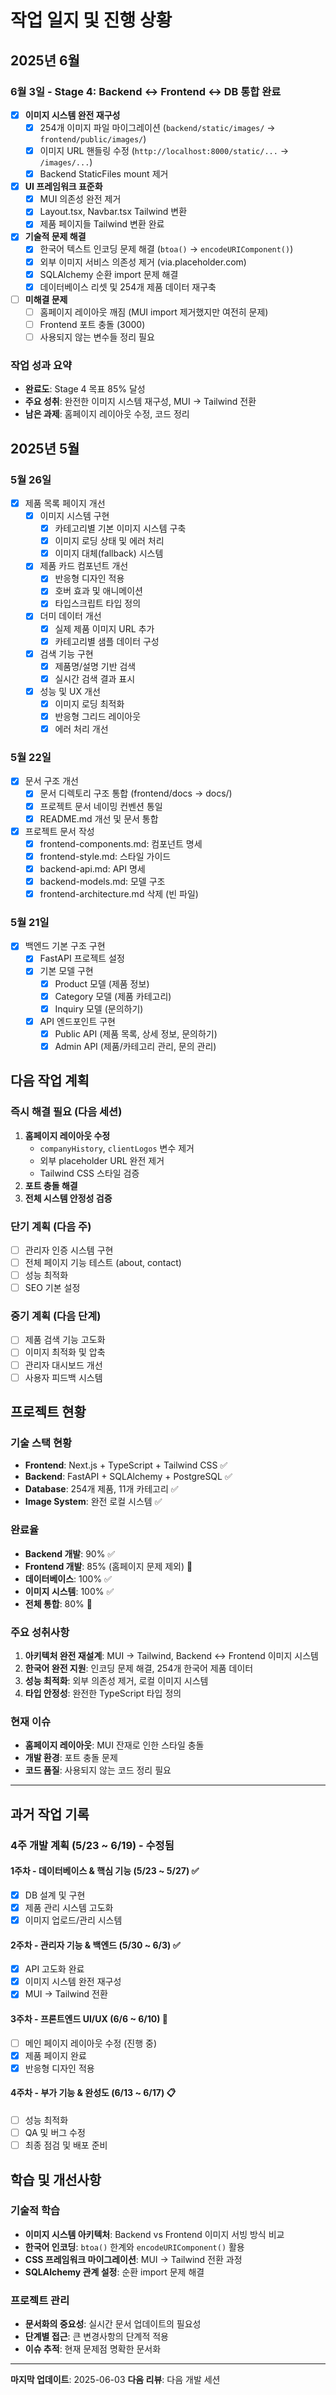 # 작업 일지 및 진행 상황

## 2025년 6월

### 6월 3일 - Stage 4: Backend ↔ Frontend ↔ DB 통합 완료
- [x] **이미지 시스템 완전 재구성**
  - [x] 254개 이미지 파일 마이그레이션 (`backend/static/images/` → `frontend/public/images/`)
  - [x] 이미지 URL 핸들링 수정 (`http://localhost:8000/static/...` → `/images/...`)
  - [x] Backend StaticFiles mount 제거
- [x] **UI 프레임워크 표준화**
  - [x] MUI 의존성 완전 제거
  - [x] Layout.tsx, Navbar.tsx Tailwind 변환
  - [x] 제품 페이지들 Tailwind 변환 완료
- [x] **기술적 문제 해결**
  - [x] 한국어 텍스트 인코딩 문제 해결 (`btoa()` → `encodeURIComponent()`)
  - [x] 외부 이미지 서비스 의존성 제거 (via.placeholder.com)
  - [x] SQLAlchemy 순환 import 문제 해결
  - [x] 데이터베이스 리셋 및 254개 제품 데이터 재구축
- [ ] **미해결 문제**
  - [ ] 홈페이지 레이아웃 깨짐 (MUI import 제거했지만 여전히 문제)
  - [ ] Frontend 포트 충돌 (3000)
  - [ ] 사용되지 않는 변수들 정리 필요

### 작업 성과 요약
- **완료도**: Stage 4 목표 85% 달성
- **주요 성취**: 완전한 이미지 시스템 재구성, MUI → Tailwind 전환
- **남은 과제**: 홈페이지 레이아웃 수정, 코드 정리

## 2025년 5월

### 5월 26일
- [x] 제품 목록 페이지 개선
  - [x] 이미지 시스템 구현
    - [x] 카테고리별 기본 이미지 시스템 구축
    - [x] 이미지 로딩 상태 및 에러 처리
    - [x] 이미지 대체(fallback) 시스템
  - [x] 제품 카드 컴포넌트 개선
    - [x] 반응형 디자인 적용
    - [x] 호버 효과 및 애니메이션
    - [x] 타입스크립트 타입 정의
  - [x] 더미 데이터 개선
    - [x] 실제 제품 이미지 URL 추가
    - [x] 카테고리별 샘플 데이터 구성
  - [x] 검색 기능 구현
    - [x] 제품명/설명 기반 검색
    - [x] 실시간 검색 결과 표시
  - [x] 성능 및 UX 개선
    - [x] 이미지 로딩 최적화
    - [x] 반응형 그리드 레이아웃
    - [x] 에러 처리 개선

### 5월 22일
- [x] 문서 구조 개선
  - [x] 문서 디렉토리 구조 통합 (frontend/docs → docs/)
  - [x] 프로젝트 문서 네이밍 컨벤션 통일
  - [x] README.md 개선 및 문서 통합
- [x] 프로젝트 문서 작성
  - [x] frontend-components.md: 컴포넌트 명세
  - [x] frontend-style.md: 스타일 가이드
  - [x] backend-api.md: API 명세
  - [x] backend-models.md: 모델 구조
  - [x] frontend-architecture.md 삭제 (빈 파일)

### 5월 21일
- [x] 백엔드 기본 구조 구현
  - [x] FastAPI 프로젝트 설정
  - [x] 기본 모델 구현
    - [x] Product 모델 (제품 정보)
    - [x] Category 모델 (제품 카테고리)
    - [x] Inquiry 모델 (문의하기)
  - [x] API 엔드포인트 구현
    - [x] Public API (제품 목록, 상세 정보, 문의하기)
    - [x] Admin API (제품/카테고리 관리, 문의 관리)

## 다음 작업 계획

### 즉시 해결 필요 (다음 세션)
1. **홈페이지 레이아웃 수정**
   - `companyHistory`, `clientLogos` 변수 제거
   - 외부 placeholder URL 완전 제거
   - Tailwind CSS 스타일 검증
2. **포트 충돌 해결**
3. **전체 시스템 안정성 검증**

### 단기 계획 (다음 주)
- [ ] 관리자 인증 시스템 구현
- [ ] 전체 페이지 기능 테스트 (about, contact)
- [ ] 성능 최적화
- [ ] SEO 기본 설정

### 중기 계획 (다음 단계)
- [ ] 제품 검색 기능 고도화
- [ ] 이미지 최적화 및 압축
- [ ] 관리자 대시보드 개선
- [ ] 사용자 피드백 시스템

## 프로젝트 현황

### 기술 스택 현황
- **Frontend**: Next.js + TypeScript + Tailwind CSS ✅
- **Backend**: FastAPI + SQLAlchemy + PostgreSQL ✅
- **Database**: 254개 제품, 11개 카테고리 ✅
- **Image System**: 완전 로컬 시스템 ✅

### 완료율
- **Backend 개발**: 90% ✅
- **Frontend 개발**: 85% (홈페이지 문제 제외) 🔄
- **데이터베이스**: 100% ✅
- **이미지 시스템**: 100% ✅
- **전체 통합**: 80% 🔄

### 주요 성취사항
1. **아키텍처 완전 재설계**: MUI → Tailwind, Backend ↔ Frontend 이미지 시스템
2. **한국어 완전 지원**: 인코딩 문제 해결, 254개 한국어 제품 데이터
3. **성능 최적화**: 외부 의존성 제거, 로컬 이미지 시스템
4. **타입 안정성**: 완전한 TypeScript 타입 정의

### 현재 이슈
- **홈페이지 레이아웃**: MUI 잔재로 인한 스타일 충돌
- **개발 환경**: 포트 충돌 문제
- **코드 품질**: 사용되지 않는 코드 정리 필요

---

## 과거 작업 기록

### 4주 개발 계획 (5/23 ~ 6/19) - 수정됨

#### 1주차 - 데이터베이스 & 핵심 기능 (5/23 ~ 5/27) ✅
- [x] DB 설계 및 구현
- [x] 제품 관리 시스템 고도화
- [x] 이미지 업로드/관리 시스템

#### 2주차 - 관리자 기능 & 백엔드 (5/30 ~ 6/3) ✅
- [x] API 고도화 완료
- [x] 이미지 시스템 완전 재구성
- [x] MUI → Tailwind 전환

#### 3주차 - 프론트엔드 UI/UX (6/6 ~ 6/10) 🔄
- [ ] 메인 페이지 레이아웃 수정 (진행 중)
- [x] 제품 페이지 완료
- [x] 반응형 디자인 적용

#### 4주차 - 부가 기능 & 완성도 (6/13 ~ 6/17) 📋
- [ ] 성능 최적화
- [ ] QA 및 버그 수정
- [ ] 최종 점검 및 배포 준비

## 학습 및 개선사항

### 기술적 학습
- **이미지 시스템 아키텍처**: Backend vs Frontend 이미지 서빙 방식 비교
- **한국어 인코딩**: `btoa()` 한계와 `encodeURIComponent()` 활용
- **CSS 프레임워크 마이그레이션**: MUI → Tailwind 전환 과정
- **SQLAlchemy 관계 설정**: 순환 import 문제 해결

### 프로젝트 관리
- **문서화의 중요성**: 실시간 문서 업데이트의 필요성
- **단계별 접근**: 큰 변경사항의 단계적 적용
- **이슈 추적**: 현재 문제점 명확한 문서화

---

**마지막 업데이트**: 2025-06-03
**다음 리뷰**: 다음 개발 세션 